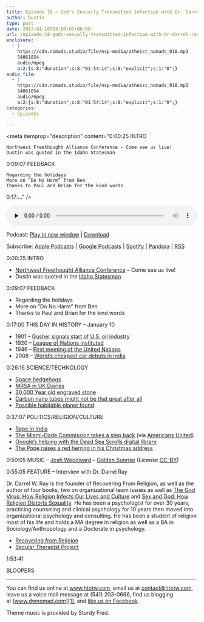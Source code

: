 ```yaml
---
title: Episode 18 – God’s Sexually Transmitted Infection with Dr. Darrel Ray
author: Dustin
type: post
date: 2013-01-10T08:00:07+00:00
url: /episode-18-gods-sexually-transmitted-infection-with-dr-darrel-ray/
enclosure:
  - |
    https://cdn.nomads.studio/file/nsp-media/atheist_nomads_018.mp3
    54861854
    audio/mpeg
    a:2:{s:8:"duration";s:8:"01:54:14";s:8:"explicit";s:1:"0";}
audio_file:
  - |
    https://cdn.nomads.studio/file/nsp-media/atheist_nomads_018.mp3
    54861854
    audio/mpeg
    a:2:{s:8:"duration";s:8:"01:54:14";s:8:"explicit";s:1:"0";}
categories:
  - Episodes

---
```

<div itemscope itemtype="http://schema.org/AudioObject">
  <meta itemprop="name" content="Episode 18 – God’s Sexually Transmitted Infection with Dr. Darrel Ray" />
  
  <meta itemprop="uploadDate" content="2013-01-10T01:00:07-07:00" />
  
  <meta itemprop="encodingFormat" content="audio/mpeg" />
  
  <meta itemprop="duration" content="PT1H54M14S" />
  
  <meta itemprop="description" content="0:00:25 INTRO

 	Northwest Freethought Alliance Conference - Come see us live!
 	Dustin was quoted in the Idaho Statesman

0:09:07 FEEDBACK

 	Regarding the holidays
 	More on “Do No Harm” from Ben
 	Thanks to Paul and Brian for the kind words

0:17:..." />
  
  <meta itemprop="contentUrl" content="https://dts.podtrac.com/redirect.mp3/cdn.nomads.studio/file/nsp-media/atheist_nomads_018.mp3" />
  
  <meta itemprop="contentSize" content="52.3" />
  </p> 
  
  <div class="powerpress_player" id="powerpress_player_8273">
    <audio class="wp-audio-shortcode" id="audio-5220-17" preload="none" style="width: 100%;" controls="controls"><source type="audio/mpeg" src="https://dts.podtrac.com/redirect.mp3/cdn.nomads.studio/file/nsp-media/atheist_nomads_018.mp3?_=17" /><a href="https://dts.podtrac.com/redirect.mp3/cdn.nomads.studio/file/nsp-media/atheist_nomads_018.mp3">https://dts.podtrac.com/redirect.mp3/cdn.nomads.studio/file/nsp-media/atheist_nomads_018.mp3</a></audio>
  </div>
</div>

<p class="powerpress_links powerpress_links_mp3">
  Podcast: <a href="https://dts.podtrac.com/redirect.mp3/cdn.nomads.studio/file/nsp-media/atheist_nomads_018.mp3" class="powerpress_link_pinw" target="_blank" title="Play in new window" onclick="return powerpress_pinw('https://htotw.com/?powerpress_pinw=5220-podcast');" rel="nofollow">Play in new window</a> | <a href="https://dts.podtrac.com/redirect.mp3/cdn.nomads.studio/file/nsp-media/atheist_nomads_018.mp3" class="powerpress_link_d" title="Download" rel="nofollow" download="atheist_nomads_018.mp3">Download</a>
</p>

<p class="powerpress_links powerpress_subscribe_links">
  Subscribe: <a href="https://podcasts.apple.com/us/podcast/humanists-take-on-the-world/id530050098?mt=2&ls=1" class="powerpress_link_subscribe powerpress_link_subscribe_itunes" target="_blank" title="Subscribe on Apple Podcasts" rel="nofollow">Apple Podcasts</a> | <a href="https://www.google.com/podcasts?feed=aHR0cDovL2F0aGVpc3Rub21hZHMubGlic3luLmNvbS9yc3M%3D" class="powerpress_link_subscribe powerpress_link_subscribe_googleplay" target="_blank" title="Subscribe on Google Podcasts" rel="nofollow">Google Podcasts</a> | <a href="https://open.spotify.com/show/3LzK2xZGike6Tc1GEMtMbr?si=LieN9SNuTpq96smuaUsH8A" class="powerpress_link_subscribe powerpress_link_subscribe_spotify" target="_blank" title="Subscribe on Spotify" rel="nofollow">Spotify</a> | <a href="https://www.pandora.com/podcast/atheist-nomads/PC:10122?corr=62071012&part=ug" class="powerpress_link_subscribe powerpress_link_subscribe_pandora" target="_blank" title="Subscribe on Pandora" rel="nofollow">Pandora</a> | <a href="https://htotw.com/feed/podcast/" class="powerpress_link_subscribe powerpress_link_subscribe_rss" target="_blank" title="Subscribe via RSS" rel="nofollow">RSS</a>
</p>

0:00:25 INTRO

  * <a href="http://www.nwfreethought.org/" target="_blank" rel="noopener">Northwest Freethought Alliance Conference</a> &#8211; Come see us live!
  * Dustin was quoted in the <a href="http://www.idahostatesman.com/2012/12/28/2394286/where-did-nampas-roadside-scriptures.html" target="_blank" rel="noopener">Idaho Statesman</a>

0:09:07 FEEDBACK

  * Regarding the holidays
  * More on “Do No Harm” from Ben
  * Thanks to Paul and Brian for the kind words

0:17:00 THIS DAY IN HISTORY &#8211; January 10

  * 1901 &#8211; <a href="http://www.history.com/this-day-in-history/gusher-signals-start-of-us-oil-industry" target="_blank" rel="noopener">Gusher signals start of U.S. oil industry</a>
  * 1920 &#8211; <a href="http://www.history.com/this-day-in-history/league-of-nations-instituted" target="_blank" rel="noopener">League of Nations instituted</a>
  * 1946 &#8211; <a href="http://www.history.com/this-day-in-history/first-meeting-of-the-united-nations" target="_blank" rel="noopener">First meeting of the United Nations</a>
  * 2008 &#8211; <a href="http://www.history.com/this-day-in-history/worlds-cheapest-car-debuts-in-india" target="_blank" rel="noopener">World&#8217;s cheapest car debuts in India</a>

0:26:16 SCIENCE/TECHNOLOGY

  * <a href="http://news.cnet.com/8301-17938_105-57561650-1/robotic-space-hedgehogs-under-development/" target="_blank" rel="noopener">Space hedgehogs</a>
  * <a href="http://www.independent.co.uk/life-style/health-and-families/health-news/new-mrsa-superbug-strain-found-in-uk-milk-supply-8431187.html" target="_blank" rel="noopener">MRSA in UK Dairies</a>
  * <a href="http://www.sci-news.com/archaeology/article00755.html" target="_blank" rel="noopener">30,000 Year old engraved stone</a>
  * <a href="http://www.scientificamerican.com/article.cfm?id=carbon-nanotube-danger" target="_blank" rel="noopener">Carbon nano tubes might not be that great after all</a>
  * <a href="http://www.digitaljournal.com/article/339415" target="_blank" rel="noopener">Possible habitable planet found</a>

0:37:07 POLITICS/RELIGION/CULTURE

  * <a href="http://www.hindustantimes.com/India-news/NewDelhi/Delhi-gangrape-lawyers-say-won-t-defend-accused-police-to-file-chargesheet-tomorrow/Article1-983935.aspx" target="_blank" rel="noopener">Rape in India</a>
  * <a href="http://www.miamiherald.com/2012/12/04/v-fullstory/3126361/miami-dade-commission-reinstitutes.html" target="_blank" rel="noopener">The Miami-Dade Commission takes a step back</a> (via <a href="https://www.au.org/blogs/wall-of-separation/miami-vice-commission-votes-for-official-prayer-against-diversity" target="_blank" rel="noopener">Americans United</a>)
  * <a href="http://www.techradar.com/news/internet/google-puts-the-10-commandments-in-a-whole-new-light-1119916" target="_blank" rel="noopener">Google’s helping with the Dead Sea Scrolls digital library</a>
  * <a href="http://www.nydailynews.com/news/world/pope-denounces-gay-marriage-annual-xmas-message-article-1.1225960?localLinksEnabled=false" target="_blank" rel="noopener">The Pope raises a red herring in his Christmas address</a>

0:50:05 MUSIC &#8211; <a href="http://www.joshwoodward.com/" target="_blank" rel="noopener">Josh Woodward</a> &#8211; <a href="http://www.joshwoodward.com/song/GoldenSunrise" target="_blank" rel="noopener">Golden Sunrise</a> (License <a href="http://creativecommons.org/licenses/by/3.0/us/" target="_blank" rel="noopener">CC-BY</a>)

0:55:05 FEATURE &#8211; Interview with Dr. Darrel Ray

Dr. Darrel W. Ray is the founder of Recovering From Religion, as well as the author of four books, two on organizational team issues as well as <a href="http://www.amazon.com/gp/product/0970950519/ref=as_li_qf_sp_asin_il_tl?ie=UTF8&tag=recofromreli-20&linkCode=as2&camp=1789&creative=9325&creativeASIN=0970950519" target="_blank" rel="noopener">The God Virus: How Religion Infects Our Lives and Culture</a> and <a href="http://www.amazon.com/gp/product/0970950543/ref=as_li_qf_sp_asin_il_tl?ie=UTF8&tag=recofromreli-20&linkCode=as2&camp=1789&creative=9325&creativeASIN=0970950543" target="_blank" rel="noopener">Sex and God: How Religion Distorts Sexuality</a>. He has been a psychologist for over 30 years, practicing counseling and clinical psychology for 10 years then moved into organizational psychology and consulting. He has been a student of religion most of his life and holds a MA degree in religion as well as a BA in Sociology/Anthropology and a Doctorate in psychology.

  * <a href="http://recoveringfromreligion.org/" target="_blank" rel="noopener">Recovering from Religion</a>
  * <a href="http://www.seculartherapy.org/" target="_blank" rel="noopener">Secular Therapist Project</a>

1:53:41

BLOOPERS

<hr width="500" />

You can find us online at <a href="https://www.htotw.com/" target="_blank" rel="noopener">www.htotw.com</a>, email us at <contact@htotw.com>, leave us a voice mail message at (541) 203-0666, find us blogging at [www.dwnomad.com][1], and <a href="https://htotw.com/facebook" target="_blank" rel="noopener">like us on Facebook</a>.

Theme music is provided by Sturdy Fred.

 [1]: http://www.dwnomad.com/